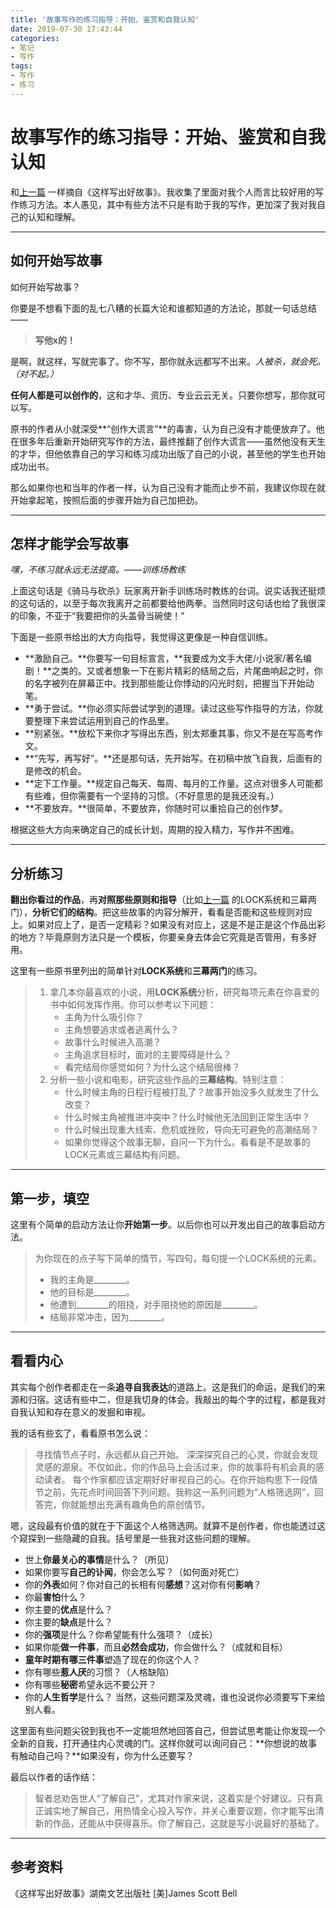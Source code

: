 ```yaml
---
title: '故事写作的练习指导：开始、鉴赏和自我认知'
date: 2019-07-30 17:43:44
categories:
- 笔记
- 写作
tags:
- 写作
- 练习
---
```

# 故事写作的练习指导：开始、鉴赏和自我认知

和[上一篇](https://skmtjun.github.io/2019/07/25/2019-07-25-17-14-22%E5%86%99%E4%BD%9C/) 一样摘自《这样写出好故事》。我收集了里面对我个人而言比较好用的写作练习方法。本人愚见，其中有些方法不只是有助于我的写作，更加深了我对我自己的认知和理解。

----
## 如何开始写故事

如何开始写故事？

你要是不想看下面的乱七八糟的长篇大论和谁都知道的方法论，那就一句话总结——
> **写他x的！**

是啊，就这样，写就完事了。你不写，那你就永远都写不出来。*人被杀，就会死。（对不起。）*

**任何人都是可以创作的**，这和才华、资历、专业云云无关。只要你想写，那你就可以写。

原书的作者从小就深受**“创作大谎言”**的毒害，认为自己没有才能便放弃了。他在很多年后重新开始研究写作的方法，最终推翻了创作大谎言——虽然他没有天生的才华，但他依靠自己的学习和练习成功出版了自己的小说，甚至他的学生也开始成功出书。

那么如果你也和当年的作者一样，认为自己没有才能而止步不前，我建议你现在就开始拿起笔，按照后面的步骤开始为自己加把劲。

<!--more-->
----
## 怎样才能学会写故事
*嘿，不练习就永远无法提高。——训练场教练*

上面这句话是《骑马与砍杀》玩家离开新手训练场时教练的台词。说实话我还挺烦的这句话的，以至于每次我离开之前都要给他两拳。当然同时这句话也给了我很深的印象，不亚于“我要把你的头盖骨当碗使！”

下面是一些原书给出的大方向指导，我觉得这更像是一种自信训练。

- **激励自己。**你要写一句目标宣言，**我要成为文手大佬/小说家/著名编剧！**之类的。又或者想象一下在影片精彩的结局之后，片尾曲响起之时，你的名字被列在屏幕正中。找到那些能让你悸动的闪光时刻，把握当下开始动笔。
- **勇于尝试。**你必须实际尝试学到的道理。读过这些写作指导的方法，你就要整理下来尝试运用到自己的作品里。
- **别紧张。**放松下来你才写得出东西，别太郑重其事，你又不是在写高考作文。
- **“先写，再写好”。**还是那句话，先开始写。在初稿中放飞自我，后面有的是修改的机会。
- **定下工作量。**规定自己每天、每周、每月的工作量。这点对很多人可能都有些难，但你需要有一个坚持的习惯。（不好意思的是我还没有。）
- **不要放弃。**很简单，不要放弃，你随时可以重拾自己的创作梦。

根据这些大方向来确定自己的成长计划，周期的投入精力，写作并不困难。

----
## 分析练习

**翻出你看过的作品**，再**对照那些原则和指导**（比如[上一篇](https://skmtjun.github.io/2019/07/25/2019-07-25-17-14-22%E5%86%99%E4%BD%9C/) 的LOCK系统和三幕两门），**分析它们的结构**。把这些故事的内容分解开，看看是否能和这些规则对应上。如果对应上了，是否一定精彩？如果没有对应上，这是不是正是这个作品出彩的地方？毕竟原则方法只是一个模板，你要亲身去体会它究竟是否管用，有多好用。

这里有一些原书里列出的简单针对**LOCK系统**和**三幕两门**的练习。
> 1. 拿几本你最喜欢的小说，用**LOCK系统**分析，研究每项元素在你喜爱的书中如何发挥作用。你可以参考以下问题：
>    - 主角为什么吸引你？
>    - 主角想要追求或者逃离什么？
>    - 故事什么时候进入高潮？
>    - 主角追求目标时，面对的主要障碍是什么？
>    - 看完结局你感觉如何？为什么这个结局很棒？
> 2. 分析一些小说和电影，研究这些作品的**三幕结构**。特别注意：
>    - 什么时候主角的日程行程被打乱了？故事开始没多久就发生了什么改变？
>    - 什么时候主角被推进冲突中？什么时候他无法回到正常生活中？
>    - 什么时候出现重大线索、危机或挫败，导向无可避免的高潮结局？
>    - 如果你觉得这个故事无聊，自问一下为什么。看看是不是故事的LOCK元素或三幕结构有问题。

----
## 第一步，填空

这里有个简单的启动方法让你**开始第一步**。以后你也可以开发出自己的故事启动方法。

> 为你现在的点子写下简单的情节，写四句，每句提一个LOCK系统的元素。
> - 我的主角是________。
> - 他的目标是________。
> - 他遭到________的阻挠，对手阻挠他的原因是________。
> - 结局非常冲击，因为________。

----
## 看看内心

其实每个创作者都走在一条**追寻自我表达**的道路上。这是我们的命运，是我们的来源和归宿。这话有些中二，但是我切身的体会。我敲出的每个字的过程，都是我对自我认知和存在意义的发掘和审视。

我的话有些玄了，看看原书怎么说：
> 寻找情节点子时，永远都从自己开始。
> 深深探究自己的心灵，你就会发现灵感的源泉。不仅如此，你的作品马上会活过来，你的故事将有机会真的感动读者。
> 每个作家都应该定期好好审视自己的心。在你开始构思下一段情节之前，先花点时间回答下列问题。我称这一系列问题为“人格筛选网”，回答完，你就能想出充满有趣角色的原创情节。

嗯，这段最有价值的就在于下面这个人格筛选网。就算不是创作者，你也能透过这个窥探到一些隐藏的自我。括号里是一些我对这些问题的理解。
- 世上**你最关心的事情**是什么？（所见）
- 如果你要写**自己的讣闻**，你会怎么写？（如何面对死亡）
- 你的**外表**如何？你对自己的长相有何**感想**？这对你有何**影响**？
- 你最**害怕**什么？
- 你主要的**优点**是什么？
- 你主要的**缺点**是什么？
- 你的**强项**是什么？你希望能有什么强项？（成长）
- 如果你能**做一件事**，而且**必然会成功**，你会做什么？（成就和目标）
- **童年时期有哪三件事**塑造了现在的你这个人？
- 你有哪些**惹人厌**的习惯？（人格缺陷）
- 你有哪些**秘密**希望永远不要公开？
- 你的**人生哲学**是什么？
当然，这些问题深及灵魂，谁也没说你必须要写下来给别人看。

这里面有些问题尖锐到我也不一定能坦然地回答自己，但尝试思考能让你发现一个全新的自我，打开通往内心灵魂的门。这样你就可以询问自己：**你想说的故事有触动自己吗？**如果没有，你为什么还要写？

最后以作者的话作结：
> 智者总劝告世人“了解自己”，尤其对作家来说，这着实是个好建议。只有真正诚实地了解自己，用热情全心投入写作，并关心重要议题，你才能写出清新的作品，还能从中获得喜乐。你了解自己，这就是写小说最好的基础了。

----
## 参考资料

《这样写出好故事》湖南文艺出版社 \[美\]James Scott Bell